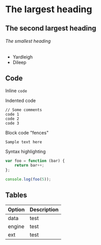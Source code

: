 # The largest heading
## The second largest heading
###### The smallest heading

- Yardleigh
- Dileep

## Code

Inline `code`

Indented code

    // Some comments
    code 1
    code 2
    code 3

Block code "fences"

```
Sample text here
```

Syntax highlighting

``` js
var foo = function (bar) {
    return bar++;
};

console.log(foo(5));
```

## Tables

| Option | Description |
| ------ | ----------- |
| data   | test        |
| engine | test        |
| ext    | test        |